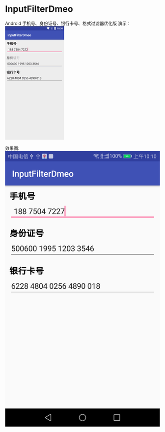 # InputFilterDmeo
Android 手机号、身份证号、银行卡号、格式过滤器优化版
演示：
![image](https://github.com/wp2463496/InputFilterDmeo/blob/master/%E6%BC%94%E7%A4%BA.gif)

效果图:
![image](https://github.com/wp2463496/InputFilterDmeo/blob/master/img.png)

